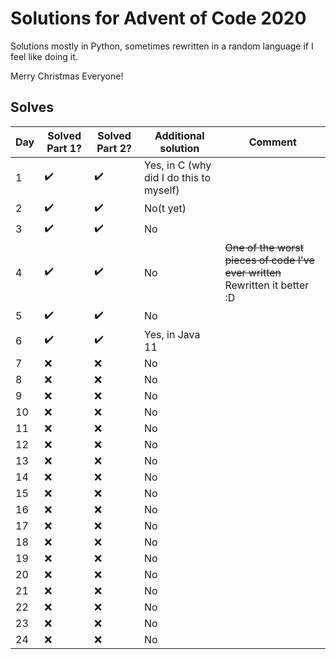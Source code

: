 # Solutions for Advent of Code 2020

Solutions mostly in Python, sometimes rewritten in a random language if I feel like doing it.

Merry Christmas Everyone!

## Solves

| Day |      Solved Part 1?        | Solved Part 2? | Additional solution | Comment |
| --- | --- | --- | --- | --- |
|  1  | :heavy_check_mark:   | :heavy_check_mark: | Yes, in C (why did I do this to myself) | |
|  2  | :heavy_check_mark: | :heavy_check_mark: | No(t yet) | |
|  3  | :heavy_check_mark: | :heavy_check_mark: | No | |
|  4  | :heavy_check_mark: | :heavy_check_mark: | No | ~~One of the worst pieces of code I've ever written~~ Rewritten it better :D |
|  5  | :heavy_check_mark: | :heavy_check_mark: | No | |
|  6  | :heavy_check_mark: | :heavy_check_mark: | Yes, in Java 11 | |
|  7  | :x: | :x: | No | |
|  8  | :x: | :x: | No | |
|  9  | :x: | :x: | No | |
|  10  | :x: | :x: | No | |
|  11  | :x: | :x: | No | |
|  12  | :x: | :x: | No | |
|  13  | :x: | :x: | No | |
|  14  | :x: | :x: | No | |
|  15  | :x: | :x: | No | |
|  16  | :x: | :x: | No | |
|  17  | :x: | :x: | No | |
|  18  | :x: | :x: | No | |
|  19  | :x: | :x: | No | |
|  20  | :x: | :x: | No | |
|  21  | :x: | :x: | No | |
|  22  | :x: | :x: | No | |
|  23  | :x: | :x: | No | |
|  24  | :x: | :x: | No | |
